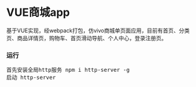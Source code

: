 # VUE商城app
<p>基于VUE实现，经webpack打包，仿vivo商城单页面应用，目前有首页、分类页、商品详情页，购物车、首页滑动导航、个人中心，登录注册页。</p>
<h3>运行</h3>
<pre>
首先安装全局http服务 npm i http-server -g
启动 http-server
</pre>
<p></p>
